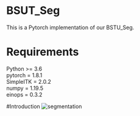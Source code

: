 # BSUT_Seg
This is a Pytorch implementation of our BSTU_Seg.
# Requirements
Python >= 3.6   
pytorch = 1.8.1  
SimpleITK = 2.0.2  
numpy = 1.19.5  
einops = 0.3.2  

#Introduction
![segmentation](https://user-images.githubusercontent.com/103362414/162615299-5b22d1e7-392e-46cb-9d98-6a28cc3567b8.jpg)
